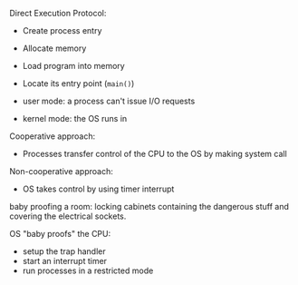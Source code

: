 Direct Execution Protocol:
- Create process entry
- Allocate memory
- Load program into memory
- Locate its entry point (`main()`)

- user mode: a process can't issue I/O requests
- kernel mode: the OS runs in

Cooperative approach:
- Processes transfer control of the CPU to the OS by making system call

Non-cooperative approach:
- OS takes control by using timer interrupt

baby proofing a room: locking cabinets containing the dangerous stuff and covering the electrical sockets.

OS "baby proofs" the CPU:
- setup the trap handler
- start an interrupt timer
- run processes in a restricted mode
